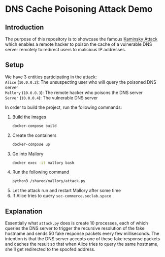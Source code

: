 # DNS Cache Poisoning Attack Demo
## Introduction
The purpose of this repository is to showcase the famous [Kaminsky Attack](http://unixwiz.net/techtips/iguide-kaminsky-dns-vuln.html) which enables a remote hacker to poison the cache of a vulnerable DNS server remotely to redirect users to malicious IP addresses.

## Setup
We have 3 entities participating in the attack:\
`Alice` (`10.0.0.2`): The unsuspecting user who will query the poisoned DNS server\
`Mallory` (`10.0.0.3`): The remote hacker who poisons the DNS server\
`Server` (`10.0.0.4`): The vulnerable DNS server

In order to build the project, run the following commands:
1. Build the images
   ```bash
   docker-compose build
   ```
2. Create the containers
   ```bash
   docker-compose up
   ```
3. Go into Mallory
   ```bash
   docker exec -it mallory bash
   ```
4. Run the following command
   ```bash
   python3 /shared/mallory/attack.py
   ```
5. Let the attack run and restart Mallory after some time
6. If Alice tries to query `sec-commerce.seclab.space`

## Explanation
Essentially what `attack.py` does is create 10 processes, each of which queries the DNS server to trigger the recursive resolution of the fake hostname and sends 50 fake response packets every few milliseconds. The intention is that the DNS server accepts one of these fake response packets and caches the result so that when Alice tries to query the same hostname, she'll get redirected to the spoofed address.

